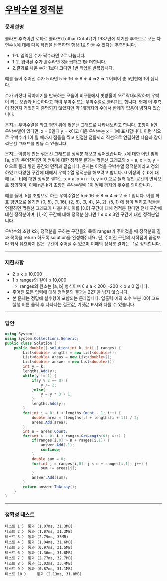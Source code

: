 # <a href="https://school.programmers.co.kr/learn/courses/30/lessons/134239">우박수열 정적분</a>

### 문제설명

콜라츠 추측이란 로타르 콜라츠(Lothar Collatz)가 1937년에 제기한 추측으로 모든 자연수 k에 대해 다음 작업을 반복하면 항상 1로 만들 수 있다는 추측입니다.

 - 1-1. 입력된 수가 짝수라면 2로 나눕니다.
 - 1-2. 입력된 수가 홀수라면 3을 곱하고 1을 더합니다.
 - 2.결과로 나온 수가 1보다 크다면 1번 작업을 반복합니다.

예를 들어 주어진 수가 5 라면 5 ⇒ 16 ⇒ 8 ⇒ 4 ⇒2 ⇒ 1 이되어 총 5번만에 1이 됩니다.

수가 커졌다 작아지기를 반복하는 모습이 비구름에서 빗방울이 오르락내리락하며 우박이 되는 모습과 비슷하다고 하여 우박수 또는 우박수열로 불리기도 합니다. 현재 이 추측이 참인지 거짓인지 증명되지 않았지만 약 1해까지의 수에서 반례가 없음이 밝혀져 있습니다.

은지는 우박수열을 좌표 평면 위에 꺾은선 그래프로 나타내보려고 합니다. 초항이 k인 우박수열이 있다면, x = 0일때 y = k이고 다음 우박수는 x = 1에 표시합니다. 이런 식으로 우박수가 1이 될 때까지 점들을 찍고 인접한 점들끼리 직선으로 연결하면 다음과 같이 꺾은선 그래프를 만들 수 있습니다.

은지는 이렇게 만든 꺾은선 그래프를 정적분 해보고 싶어졌습니다. x에 대한 어떤 범위 [a, b]가 주어진다면 이 범위에 대한 정적분 결과는 꺾은선 그래프와 x = a, x = b, y = 0 으로 둘러 쌓인 공간의 면적과 같습니다. 은지는 이것을 우박수열 정적분이라고 정의하였고 다양한 구간에 대해서 우박수열 정적분을 해보려고 합니다. 0 이상의 수 b에 대해 [a, -b]에 대한 정적분 결과는 x = a, x = n - b, y = 0 으로 둘러 쌓인 공간의 면적으로 정의하며, 이때 n은 k가 초항인 우박수열이 1이 될때 까지의 횟수를 의미합니다.

예를 들어, 5를 초항으로 하는 우박수열은 5 ⇒ 16 ⇒ 8 ⇒ 4 ⇒ 2 ⇒ 1 입니다. 이를 좌표 평면으로 옮기면 (0, 5), (1, 16), (2, 8), (3, 4), (4, 2), (5, 1) 에 점이 찍히고 점들을 연결하면 꺾은선 그래프가 나옵니다. 이를 [0,0] 구간에 대해 정적분 한다면 전체 구간에 대한 정적분이며, [1,-2] 구간에 대해 정적분 한다면 1 ≤ x ≤ 3인 구간에 대한 정적분입니다.

우박수의 초항 k와, 정적분을 구하는 구간들의 목록 ranges가 주어졌을 때 정적분의 결과 목록을 return 하도록 solution을 완성해주세요. 단, 주어진 구간의 시작점이 끝점보다 커서 유효하지 않은 구간이 주어질 수 있으며 이때의 정적분 결과는 -1로 정의합니다.

***

### 제한사항

 - 2 ≤ k ≤ 10,000
 - 1 ≤ ranges의 길이 ≤ 10,000
   - ranges의 원소는 [a, b] 형식이며 0 ≤ a < 200, -200 < b ≤ 0 입니다.
 - 주어진 모든 입력에 대해 정적분의 결과는 227 을 넘지 않습니다.
 - 본 문제는 정답에 실수형이 포함되는 문제입니다. 입출력 예의 소수 부분 .0이 코드 실행 버튼 클릭 후 나타나는 결괏값, 기댓값 표시와 다를 수 있습니다.

***

### 답안
``` csharp
using System;
using System.Collections.Generic;
public class Solution {
    public double[] solution(int k, int[,] ranges) {
        List<double> lengths = new List<double>();
        List<double> areas = new List<double>();
        List<double> answer = new List<double>();
        int y = k;
        lengths.Add(y);
        while(y != 1) {
            if(y % 2 == 0) {
                y /= 2;
            }else{
                y = y * 3 + 1;
            }
            lengths.Add(y);
        }
        for(int i = 0; i < lengths.Count - 1; i++) {
            double area = (lengths[i] + lengths[i + 1]) / 2;
            areas.Add(area);
        }
        int n = areas.Count;
        for(int i = 0; i < ranges.GetLength(0); i++) {
            if(ranges[i,0] > n + ranges[i,1]) {
                answer.Add(-1);
                continue;
            }
            double sum = 0;
            for(int j = ranges[i,0]; j < n + ranges[i,1]; j++) {
                sum += areas[j];
            }
            answer.Add(sum);
        }
        return answer.ToArray();
    }
}
```

***

### 정확성 테스트
```
테스트 1 〉	통과 (1.07ms, 31.3MB)
테스트 2 〉	통과 (1.07ms, 31.3MB)
테스트 3 〉	통과 (2.79ms, 33MB)
테스트 4 〉	통과 (1.04ms, 31.6MB)
테스트 5 〉	통과 (0.97ms, 31.5MB)
테스트 6 〉	통과 (1.36ms, 31.8MB)
테스트 7 〉	통과 (2.77ms, 32.7MB)
테스트 8 〉	통과 (3.03ms, 33.4MB)
테스트 9 〉	통과 (0.87ms, 31.1MB)
테스트 10 〉	통과 (2.13ms, 31.8MB)
```